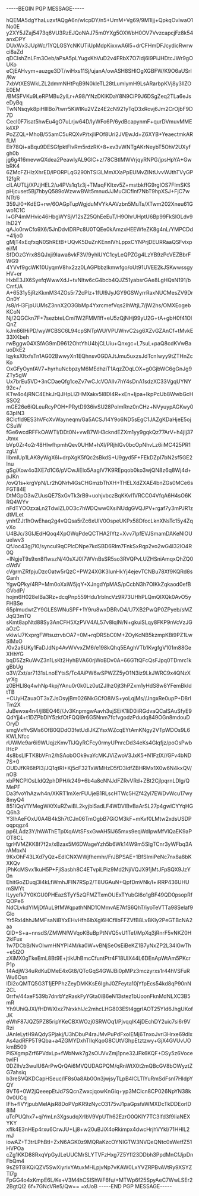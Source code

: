 -----BEGIN PGP MESSAGE-----

hQEMA5dgYhaLuzxfAQgA6n/wIcpDY/n5+UmM+Vg69/9M1Ijj+QpkqOvlwaO1No0E
y2XY5JZaj5473q6VU3RzEJQoNAJ75m0YXg5OXWbH0OV7VvzcapcjFz8k54anxDPY
DUxWx3JUpWc/1YQLGSYcNKUTiUpMdpKixxwA6l5+drCFHmDFJcydicRwrwci8aZd
qDCIshZnLFm3Oeb/aPsA5pLYugxKhVuD2v4FRbX7O7Idj6I9PiJHDtcJWr9gOUKo
eCjEAHvym+auzge3DT/wiHxs11Sj/ujanA/owASH8SHlOgXGBFW/K9O6aUSrl/Kw
7xbVtXESWkLZL2dmmNHtPqB9N0kleTL28tLumiymH9LsARarbpKVj8y3llZOE0EM
/BMSFVKu9LeRPMBu2ylLr+A98/YNzDKlKDaY8N9CiP9J6DSgZeq2TLa6eJseDyBq
TwNNsqyk8piHIllBo7twrr5KWIKu2VZz4E2cN921yTqD3xRovj6Jm2CrOjbF9D7D
CecI0F7isat5hwEu4gO7uLrjw64D/IyWFo6P/6ydBcapynmF+qurDVmuvMMEk4XP
PoZZQL+MhoB/55amC5uRQXvP/txjliPOf8Uri2JVEwJd+Z6XYB+YeaectmkARfLM
EIr78Qi+aBqu9DESGfpktFlvRm5rdzRK+8+xv3vWNTgAKrNeybT5OhV2UXyfgh0b
jg6g416mevwQXdea2PeawIyAL9GlC+z/78CBtlMWVrjqyRNPG/jpsHpYA+GwbRK4
6ZMcFZHIzXhrED/lPORPLqG290hTSI3LMmXXaPpEUMvZlNtUvvWJthTVyGP12fgR
cILAUTLj/XPJjHEL2/u4PVs1q1z3j+TMaqFKItxv5Z+mstbkffG9rgIOS7FImSKS
pHjcuset5Bj7hbyQ589oWzwwBWt5mnudJJMuClCfInf7NbT9hpXSJ+FjC7wNTt/6
359J/0+KdEG+rw/6OAGpTupWgjduMVYkAAVzbn5MuTs/XTwm202Xneu61Gwo1C1C
l+GP4mMHvic46HbgWYSjV12sZ25QhEeEuT/H9OhrUHptU6Bp99FkSlOLdv9IhD2Y
qAJo0rwCfo9X6/5JnDdvIDRPc8U0TQEe0kAmzxHEEWfeZK8g4nL/YMPCDd+41jo0
gMjT4xEqfxqN0ShREtB+UQvK5DuZnKEnnIVhLppxCYNPrjDEURRaaQSFvixpei/M
SfDOzGYrx8SQJxji9Iawa6vkF3V/9yhlUYC1cyLeQPZGg4LzYB9zPcVEZBbrFWG9
4YVvf9gcWK10UyqmV8hx2zz0LAGPbbzlkmwfgo/oUt91UVEE2kJSKwwssgyHV+er
HxbE3JX6SyefqWwwXdJ+tvNltw6cG4bcb4QJZ51yabsrGAe8LgHQsN191/bCmfJA
A+6531y5jRzKkmM34ZOs5r72cPlz+1fUI9JyJGY9GSWyrrRaxNUCMesZV9DrOn0Y
/s8/rH3FjpUUMsZ3nnX2O3GbMp4YxrcmefVqs2IhWtjL7/jW2hs/OMXEogebKCoN
Nj/2QGCkn7F+7sezbteLCmi1W2FMM1ff+eU5zQjNHj99yU2G+tA+gbH0f41OlQnZ
kJm66lHiPD/wyWCBSC6L94cpSNTpWU/VPUWnvC2sg6XZvGZAnCf+tMvkE33XKbeh
rwBggw04XSfAG9mD9612OhtYhU4bjCLUiu+Qnxgc+L7suL+paQ8cdKVwBauoDkE2
IqyksXItxfsTn1AG02BwwyXn1EQhnsv0GDAJtJmu5uxzsJdTcnIwyy9tZTHnZcKo
OxGFyOynfAV7+hyrhuNcbpzyM6MEdhziT1AqzZOqLOX+g0GjbWC6gGnJg9ZTy5gW
Ux7brEu5VD+3nCDaeQfg1ceZv7wCJcVOAlIv7hY4sDnA1sdzXC33VgqUYNY92c+/
KTw4o4jRNC4EhkJrQJHpLIZHMXakv5I8Dl4R+xEn+Ijpa+IkpPcUb8WwbGcHSSO2
mGE26e6iQLeuRcyPOH+PRytD936ivSU28PoImRnz0nCHz+NVyuypAGKwy063pIN3
8Clcfld9ES3hVFcXvWayneqm/Ga5ACSJ14Y9o6ND5sEgC1JAZgKDaHjeE5ojCSuW
fGe6wcdRFFkOAWTl/DDt0N+vwB7WH3ckndEZXm1yy9gqkQz77ArV+h4jIj37Jtmx
bVp0Zr4o2r48HIwfhpmhQev0UHM+hXl/PRjhlGv0bcOpNhvLz6iiMC425PR1zgU/
IlbmIUp1LAK8yWgX6l+drpXgK5fQc2sBkdS+U9gyd5F+FEkDZpI7bN2sf5GE2Inu
gSgiXow4o3XE7d1C6/pVCwJiEIo5AagIV7K9REpqob0ko3wjQN8z6q8Wj4d+pJKn
/ovQ1s+krgVpN/Lr2hQNrh4GsCHGmzbThXH+THELXdZXAE4bnZGs0MCe6sFGT84E
DtMGpO3wZUusQE7SxGvTk3rB9+uohjvbczBqKKvI1VRCC04VfqA6H4sO6KRQ4WYv
nFdTYOOzxaLn2TdwlZL0O3c7hWDQww0XsiNUdgGVQJPV+rgaf7y3mPJR1zdtMLet
ynhfZJt1hOwEhaq2g4vQQsa5rZc6xUlV0OspeUKPx58DfocLknXNsTc15y4ZqvXo
U4BJc/3GlJEdHQoq4XpOWqPdeQCTHA2IYtz+Xvv7lpfEVJSmamDAKeNlOUuelwv3
QfJoc43gj7l0/syncul9qCPlcDNpe7kdSBD6RIm7FnkSxRqp2vo2wG4I32lO4R0Q
+lNgjeT9s9xn8I1wszN/40sXJ0I7WVnBsSR5so3RVQPvLUZHSniAmqxQhZQ0cWdV
cVgrmZRfpjuDzcOatw5rQzC+PW24XGK3IunHkYj4ejevTCNBu78Xf9KQRd8sGanh
YgwQPky/4RP+Mm0oXxiW5jqY+XJngdYpMAS/pCcbN3h7OIKkZqkaod0efBGVodP/
hojm6H028eIBa3Rz+dcqPnp559Hdu1rbIncVz9R73UHhPLQmQIXQk0AvO5yFHBSe
65plmudwtZY9GLESWNuSPF+1Y9ru8wxDBRvD4/U7XB2PwQP0ZPyeb/sMZJqQ3mTQ
sKmt8apNtd88Sy3AnCFH5XzPVV4AL57v8IqlN/N+gkuiSLqy8FKP9nVcVzJGaOzC
vkiwlJ7KxprgFWtsuzrvbOA7+0M+rqDRSbC0M+ZOyKcNB5kzmpKBi9PZ1LwSlMxO
/0v2a6UKy1FaDJdNp4AvWVvxZM6/e198kQhq5EAghVTb1KvgfgV101m88GeXHhYG
bqD5ZzRuWvZ3n1LsKt2HyhBVA60rjWoBDv0A+66GTtQFcQsFJpq0TDmrc1kgBbUg
o3V/Zxt/ar7131sLnoEYtsS/Tc4AiPW6wSPWZZ5yO1N3iz9LkJWRC9x4QNzXyrXg
z0BHLI8q4whNp4kpjYAnu0r0k0Lz0utZJlhzOjt3hPZxm1yHdS8w8YFemBkIdtTB
+CUyHZauaOT3xZJsOsyjBm026NkGCfO8iVS+yoLqjMs//JngxRe0upP+D8rITm2X
JuBewxe4n4/jl8EQ46//Jv3KnpmgwAavh3ujSEiK1liD0iiRGdvaQCalSAuSfyE9
QdYjj4+t1DZPbDlY5zkfOtFQQl9r6G5Nnm7fcfvgodzPdudq849OGn8mdouDOryD
smgVxffvSMs6OfB0QDdO3fetUdlJKZYsxWZcqEYtAmKNgy2VTpWDOs9L6KWLNfcc
rUWMe9ar6i9WUqjzKmvTlJQyRCFcy0rmyUPnrcDd34eKs4Glqfjz/poOsPwbIHcP
4s8bsLlFTK8bVFn2/hSAobOOk9vaYcMKJViZwoV3JxK5+N1FzlX//GFv4bND7S+0
OUDJfKR6ltPI3/JQ1qtRI+Kj5cF32TxWMHzD5fD3ldfZBHRMx1X0w6N4kxQV/nOB
xbPNCPlOsLIdQ2phDPH/k249+6b4a8cNNJdFZRvVRd+ZBt2CjlpqrnLDlg/QMePF
Da3fvoYhAzwh4n/XKRT1mXerFUUjeB1RLscHTWc5HZf42yl7EWDvWcu17wy8myQ4
851IQqV1YMegWKfXuRZwiBL2kyjblSadLF4WDVIBvBaArSL27p4gwlCYYqHGQ6h3
Y3IhAeFOxU0A4B4kSh7tCJn06TmOgbB7GiOM3kF+mKvf0LMtw2xdsUSDPoqpqgz4
pp6LAdz3Y/hWAThETpIXqAVtSFsxGwAH5IJ65mxs9eqWdIpwMfVlQaEK9aPOT8CL
tgrHVMZKK8f7f2x/xBzax5M6DWageYzh5b6Wk14W9m5SIgTCnr3yWFbq3ArAMbxN
9KxOhF43LXd7yQz+EdICNXWWjfhemhr/FrJBPSAE+1BfSImiPeNc7nx8a8bKXKQv
jPhKcMSvx1kuH5P+FjiSasbh8C4ETvpiLPiz9Md2NjiVQJX91jMtJFpSQX9JzY0n
EhitGoZDuqj3l4kLfWmhJFIN7RSp2/T8UGAuN+QpfDmVNk/I+iRRP436UHUmSMYt
lLyyefk7Y0KGU0PHEazSTyY5zQFMZTxmOUExTYubGl6o1gBF49QD0psopRfQOPe6
NdCLvkdYlMjDfAuL9fMWqpathNND1OMmvAE7AfS6QhT/iyoTeVTTa98Selaf9Glo
Yr5RxI4hhJMMFsaNiBYxEHvHfh6lbXgl6HCflIbFFZVfB8LvBKIy2PeGTBcNA2aa
QlD+S+a+nnsdS/ZMWNfWVqoKBuBpPtNVQ5vU1Tef/MpXq3jRnrF5vNKZ0H2klFux
1w7DCbB/NvOIwmHNYPI4M/ka0W+vBNjSeOsEiBeKZ1B7yNxZP2L34lGwTh+e5l2O
zXiMX0gTkeEmL8Bt9E+jtikUhBmcCfuntPtr4F18UlX44L6DEnApWtAm5PKcrP1p
14AdjW34uRdKuDMeE4xGt8/QTcGqS4GWJBi0pMPz3mczyrxs1r44hVSFuRWu6Osn
IDi2oQMTQ5G3T1jEPPhzZeyDMKKsE6IghJ0ZFeyta10jYfpEcs54kd8qP90nN2CL
0rrfv/44xeF539b7dnrbYzRaskFyYGta0iB6eN13stez1bUoonFknMdNLXC3B5mR
Yh9UhiQJXl/fHDWXlxz7NrxkhlJc2mhcLHG803ESt4ggrIAOT25YId6JhgUKofJK
eWhF87JQZ5PZ85ripYKeCBXWOzj0SRWOq1/PjvqqlK4jDEchDY2uic7si6r9VRzi
JAnIeLytH9AQdySPjakj/U3hDbuP4raJMvPuPdFxoIEMj6TnxoJvri3Hrxe69dlx
As4adRFP5T9Qba+a4ZGMYDxhTIlqKqoG8CUtVGhpEtztzwy+GjX4GVUvUOkmB509
PiSXgmpZrf6PVdxLp+fWbNwk7g2sOUVvZmj1pne32JFk6KQF+DSy5z6VocetwIFI
0DZIh/z3wulU6ArPwQrQAi6MVQUDAGPQM/qRnWtX0t2mQBcGV8bOWyztZG7ahsiq
b3reSVQKDCapHSeuc/lF8s0a8Ab0On3jwjsyTLpB4ICLTlYuRmSdFsnl7HIdpYQY
9VT6+0W2jQeeepEtJd7SQcnZwxcjqowKnGiq+yp3MCIcn8CP026NpYN38k0v0UCq
IFh+flVYjpubMelAjsR8DoPVpKR9zNycO3175vJ1paGpsfaWMXDcTkDDEorID8lM
uTcPUQhx7+qiYmLn3XgsudqXrIbV9VpUTh62EzrO0QKIY7TC3lfd3f9IiaNEXYKY
xfIk4E3nHEp4rxu6CrwJU+Lj8+w20uBJiX4oRkimpx4dwcHrjhVYkI/71HHlL2mJ
iowAZ+T3trLPhBtI+ZxN6AGK0z9MQRaKzcOYNIGTW3NVQeQNtc0sWetfZ51HVPOa
cZg1KKD88RxqVpGyJLeUUCMrSLYTVFzHxg7Z5Yfl23DDbh3PpdMnCfJjpDnFbQm4
9sZ9T8iKQiQZV5SwXiyrixYAtuxMHLpjvNp7vKAW0LxYVZRPBvAVtRy9XSYZTl7g
FpGG4o4xKmpE6L/Ke+V3M4hCSIShWF6fu/+MTWp6f25SpyAeC7WwLSEr22BgtQI2
6f+7GNcVRe5/Qw==
=xUoB
-----END PGP MESSAGE-----
